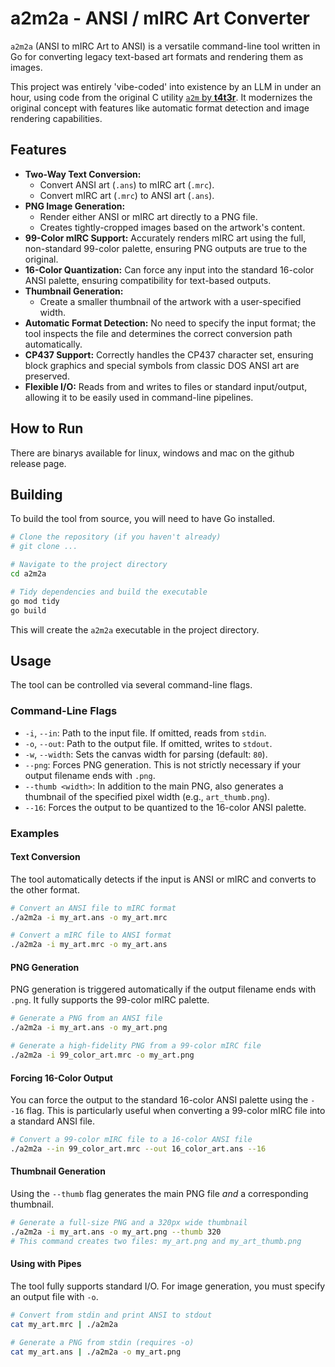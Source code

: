 # a2m2a - ANSI / mIRC Art Converter

`a2m2a` (ANSI to mIRC Art to ANSI) is a versatile command-line tool written in Go for converting legacy text-based art formats and rendering them as images.

This project was entirely 'vibe-coded' into existence by an LLM in under an hour, using code from the original C utility [`a2m` by **t4t3r**](https://github.com/tat3r/a2m). It modernizes the original concept with features like automatic format detection and image rendering capabilities.

## Features

-   **Two-Way Text Conversion:**
    -   Convert ANSI art (`.ans`) to mIRC art (`.mrc`).
    -   Convert mIRC art (`.mrc`) to ANSI art (`.ans`).
-   **PNG Image Generation:**
    -   Render either ANSI or mIRC art directly to a PNG file.
    -   Creates tightly-cropped images based on the artwork's content.
-   **99-Color mIRC Support:** Accurately renders mIRC art using the full, non-standard 99-color palette, ensuring PNG outputs are true to the original.
-   **16-Color Quantization:** Can force any input into the standard 16-color ANSI palette, ensuring compatibility for text-based outputs.
-   **Thumbnail Generation:**
    -   Create a smaller thumbnail of the artwork with a user-specified width.
-   **Automatic Format Detection:** No need to specify the input format; the tool inspects the file and determines the correct conversion path automatically.
-   **CP437 Support:** Correctly handles the CP437 character set, ensuring block graphics and special symbols from classic DOS ANSI art are preserved.
-   **Flexible I/O:** Reads from and writes to files or standard input/output, allowing it to be easily used in command-line pipelines.

## How to Run

There are binarys available for linux, windows and mac on the github release page.

## Building

To build the tool from source, you will need to have Go installed.

```bash
# Clone the repository (if you haven't already)
# git clone ...

# Navigate to the project directory
cd a2m2a

# Tidy dependencies and build the executable
go mod tidy
go build
```

This will create the `a2m2a` executable in the project directory.

## Usage

The tool can be controlled via several command-line flags.

### Command-Line Flags
-   `-i`, `--in`: Path to the input file. If omitted, reads from `stdin`.
-   `-o`, `--out`: Path to the output file. If omitted, writes to `stdout`.
-   `-w`, `--width`: Sets the canvas width for parsing (default: `80`).
-   `--png`: Forces PNG generation. This is not strictly necessary if your output filename ends with `.png`.
-   `--thumb <width>`: In addition to the main PNG, also generates a thumbnail of the specified pixel width (e.g., `art_thumb.png`).
-   `--16`: Forces the output to be quantized to the 16-color ANSI palette.

### Examples

#### Text Conversion

The tool automatically detects if the input is ANSI or mIRC and converts to the other format.

```bash
# Convert an ANSI file to mIRC format
./a2m2a -i my_art.ans -o my_art.mrc

# Convert a mIRC file to ANSI format
./a2m2a -i my_art.mrc -o my_art.ans
```

#### PNG Generation

PNG generation is triggered automatically if the output filename ends with `.png`. It fully supports the 99-color mIRC palette.

```bash
# Generate a PNG from an ANSI file
./a2m2a -i my_art.ans -o my_art.png

# Generate a high-fidelity PNG from a 99-color mIRC file
./a2m2a -i 99_color_art.mrc -o my_art.png
```

#### Forcing 16-Color Output

You can force the output to the standard 16-color ANSI palette using the `--16` flag. This is particularly useful when converting a 99-color mIRC file into a standard ANSI file.

```bash
# Convert a 99-color mIRC file to a 16-color ANSI file
./a2m2a --in 99_color_art.mrc --out 16_color_art.ans --16
```

#### Thumbnail Generation

Using the `--thumb` flag generates the main PNG file *and* a corresponding thumbnail.

```bash
# Generate a full-size PNG and a 320px wide thumbnail
./a2m2a -i my_art.ans -o my_art.png --thumb 320
# This command creates two files: my_art.png and my_art_thumb.png
```

#### Using with Pipes

The tool fully supports standard I/O. For image generation, you must specify an output file with `-o`.

```bash
# Convert from stdin and print ANSI to stdout
cat my_art.mrc | ./a2m2a

# Generate a PNG from stdin (requires -o)
cat my_art.ans | ./a2m2a -o my_art.png
``` 